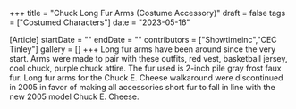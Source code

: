 +++
title = "Chuck Long Fur Arms (Costume Accessory)"
draft = false
tags = ["Costumed Characters"]
date = "2023-05-16"

[Article]
startDate = ""
endDate = ""
contributors = ["Showtimeinc","CEC Tinley"]
gallery = []
+++
Long fur arms have been around since the very start. Arms were made to pair with these outfits, red vest, basketball jersey, cool chuck, purple chuck attire. The fur used is 2-inch pile gray frost faux fur. Long fur arms for the Chuck E. Cheese walkaround were discontinued in 2005 in favor of making all accessories short fur to fall in line with the new 2005 model Chuck E. Cheese.